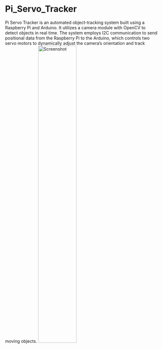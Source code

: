 # Pi_Servo_Tracker
Pi Servo Tracker is an automated object-tracking system built using a Raspberry Pi and Arduino. It utilizes a camera module with OpenCV to detect objects in real time. The system employs I2C communication to send positional data from the Raspberry Pi to the Arduino, which controls two servo motors to dynamically adjust the camera’s orientation and track moving objects.
<img src="images/PTPic1.HIEC" alt="Screenshot" width="50%"> 
